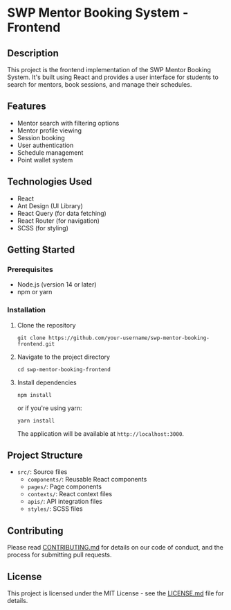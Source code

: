 # SWP Mentor Booking System - Frontend

## Description
This project is the frontend implementation of the SWP Mentor Booking System. It's built using React and provides a user interface for students to search for mentors, book sessions, and manage their schedules.

## Features
- Mentor search with filtering options
- Mentor profile viewing
- Session booking
- User authentication
- Schedule management
- Point wallet system

## Technologies Used
- React
- Ant Design (UI Library)
- React Query (for data fetching)
- React Router (for navigation)
- SCSS (for styling)

## Getting Started

### Prerequisites
- Node.js (version 14 or later)
- npm or yarn

### Installation
1. Clone the repository
   ```
   git clone https://github.com/your-username/swp-mentor-booking-frontend.git
   ```
2. Navigate to the project directory
   ```
   cd swp-mentor-booking-frontend
   ```
3. Install dependencies
   ```
   npm install
   ```
   or if you're using yarn:
   ```
   yarn install
   ```

   The application will be available at `http://localhost:3000`.

## Project Structure
- `src/`: Source files
  - `components/`: Reusable React components
  - `pages/`: Page components
  - `contexts/`: React context files
  - `apis/`: API integration files
  - `styles/`: SCSS files

## Contributing
Please read [CONTRIBUTING.md](CONTRIBUTING.md) for details on our code of conduct, and the process for submitting pull requests.

## License
This project is licensed under the MIT License - see the [LICENSE.md](LICENSE.md) file for details.